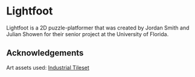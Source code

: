 # Lightfoot
Lightfoot is a 2D puzzle-platformer that was created by Jordan Smith and Julian Showen for their senior project at the University of Florida.

## Acknowledgements
Art assets used: [Industrial Tileset](https://0x72.itch.io/16x16-industrial-tileset)
